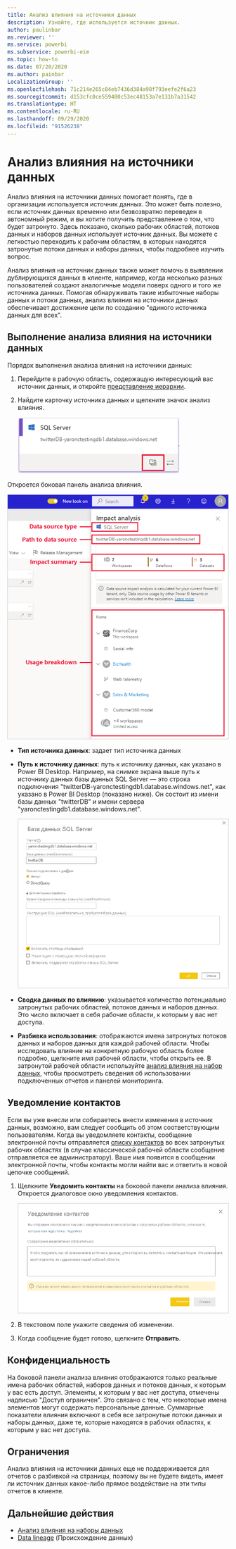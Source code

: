 ```yaml
---
title: Анализ влияния на источники данных
description: Узнайте, где используется источник данных.
author: paulinbar
ms.reviewer: ''
ms.service: powerbi
ms.subservice: powerbi-eim
ms.topic: how-to
ms.date: 07/20/2020
ms.author: painbar
LocalizationGroup: ''
ms.openlocfilehash: 71c214e265c84eb7436d384a98f793eefe2f6a23
ms.sourcegitcommit: d153cfc0ce559480c53ec48153a7e131b7a31542
ms.translationtype: HT
ms.contentlocale: ru-RU
ms.lasthandoff: 09/29/2020
ms.locfileid: "91526238"
---
```

# <a name="data-source-impact-analysis"></a>Анализ влияния на источники данных

Анализ влияния на источники данных помогает понять, где в организации используется источник данных. Это может быть полезно, если источник данных временно или безвозвратно переведен в автономный режим, и вы хотите получить представление о том, что будет затронуто. Здесь показано, сколько рабочих областей, потоков данных и наборов данных использует источник данных. Вы можете с легкостью переходить к рабочим областям, в которых находятся затронутые потоки данных и наборы данных, чтобы подробнее изучить вопрос.

Анализ влияния на источник данных также может помочь в выявлении дублирующихся данных в клиенте, например, когда несколько разных пользователей создают аналогичные модели поверх одного и того же источника данных. Помогая обнаруживать такие избыточные наборы данных и потоки данных, анализ влияния на источники данных обеспечивает достижение цели по созданию "единого источника данных для всех".

## <a name="perform-data-source-impact-analysis"></a>Выполнение анализа влияния на источники данных

Порядок выполнения анализа влияния на источники данных:

1. Перейдите в рабочую область, содержащую интересующий вас источник данных, и откройте [представление иерархии](service-data-lineage.md).
1. Найдите карточку источника данных и щелкните значок анализ влияния.

    ![Снимок экрана: карточка источника данных с кнопкой "Анализ влияния".](media/service-data-source-impact-analysis/data-source-impact-analysis-button.png)
 
Откроется боковая панель анализа влияния.

![Снимок экрана: боковая панель "Анализ влияния на источники данных".](media/service-data-source-impact-analysis/data-source-impact-analyis-side-pane.png)
 
* **Тип источника данных**: задает тип источника данных
* **Путь к источнику данных**: путь к источнику данных, как указано в Power BI Desktop. Например, на снимке экрана выше путь к источнику данных базы данных SQL Server — это строка подключения "twitterDB-yaronctestingdb1.database.windows.net", как указано в Power BI Desktop (показано ниже). Он состоит из имени базы данных "twitterDB" и имени сервера "yaronctestingdb1.database.windows.net".

    ![Снимок экрана: строка подключения в Power BI Desktop.](media/service-data-source-impact-analysis/connection-string-definition-in-desktop.png)
 
* **Сводка данных по влиянию**: указывается количество потенциально затронутых рабочих областей, потоков данных и наборов данных. Это число включает в себя рабочие области, к которым у вас нет доступа.
* **Разбивка использования**: отображаются имена затронутых потоков данных и наборов данных для каждой рабочей области. Чтобы исследовать влияние на конкретную рабочую область более подробно, щелкните имя рабочей области, чтобы открыть ее. В затронутой рабочей области используйте [анализ влияния на набор данных](service-dataset-impact-analysis.md), чтобы просмотреть сведения об использовании подключенных отчетов и панелей мониторинга.

## <a name="notify-contacts"></a>Уведомление контактов

Если вы уже внесли или собираетесь внести изменения в источник данных, возможно, вам следует сообщить об этом соответствующим пользователям. Когда вы уведомляете контакты, сообщение электронной почты отправляется [списку контактов](service-create-the-new-workspaces.md#create-a-contact-list) во всех затронутых рабочих областях (в случае классической рабочей области сообщение отправляется ее администратору). Ваше имя появится в сообщении электронной почты, чтобы контакты могли найти вас и ответить в новой цепочке сообщений. 

1. Щелкните **Уведомить контакты** на боковой панели анализа влияния. Откроется диалоговое окно уведомления контактов.

   ![Снимок экрана: диалоговое окно уведомления контактов об изменении в источнике данных.](media/service-data-source-impact-analysis/notify-contacts-dialog.png)

1. В текстовом поле укажите сведения об изменении.
1. Когда сообщение будет готово, щелкните **Отправить**.

## <a name="privacy"></a>Конфиденциальность

На боковой панели анализа влияния отображаются только реальные имена рабочих областей, наборов данных и потоков данных, к которым у вас есть доступ. Элементы, к которым у вас нет доступа, отмечены надписью "Доступ ограничен". Это связано с тем, что некоторые имена элементов могут содержать персональные данные.
Суммарные показатели влияния включают в себя все затронутые потоки данных и наборы данных, даже те, которые находятся в рабочих областях, к которым у вас нет доступа.

## <a name="limitations"></a>Ограничения

Анализ влияния на источники данных еще не поддерживается для отчетов с разбивкой на страницы, поэтому вы не будете видеть, имеет ли источник данных какое-либо прямое воздействие на эти типы отчетов в клиенте.

## <a name="next-steps"></a>Дальнейшие действия

* [Анализ влияния на наборы данных](service-dataset-impact-analysis.md)
* [Data lineage](service-data-lineage.md) (Происхождение данных)